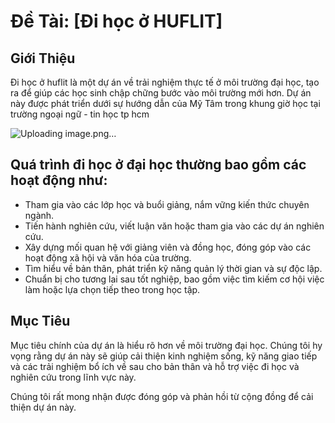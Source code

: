   # Đề Tài: [Đi học ở HUFLIT]

## Giới Thiệu
Đi học ở huflit là một dự án về trải nghiệm thực tế ở môi trường đại học, tạo ra để giúp các học sinh chập chững bước vào môi trường mới hơn. Dự án này được phát triển dưới sự hướng dẫn của Mỹ Tâm trong khung giờ học tại trường ngoại ngữ - tin học tp hcm

![Uploading image.png…]()


## Quá trình đi học ở đại học thường bao gồm các hoạt động như:
- Tham gia vào các lớp học và buổi giảng, nắm vững kiến thức chuyên ngành.
- Tiến hành nghiên cứu, viết luận văn hoặc tham gia vào các dự án nghiên cứu.
- Xây dựng mối quan hệ với giảng viên và đồng học, đóng góp vào các hoạt động xã hội và văn hóa của trường.
- Tìm hiểu về bản thân, phát triển kỹ năng quản lý thời gian và sự độc lập.
- Chuẩn bị cho tương lai sau tốt nghiệp, bao gồm việc tìm kiếm cơ hội việc làm hoặc lựa chọn tiếp theo trong học tập.

## Mục Tiêu
Mục tiêu chính của dự án là hiểu rõ hơn về môi trường đại học. Chúng tôi hy vọng rằng dự án này sẽ giúp cải thiện kinh nghiệm sống, kỹ năng giao tiếp và các trải nghiệm bổ ích về sau cho bản thân và hỗ trợ việc đi học và nghiên cứu trong lĩnh vực này.

Chúng tôi rất mong nhận được đóng góp và phản hồi từ cộng đồng để cải thiện dự án này.

